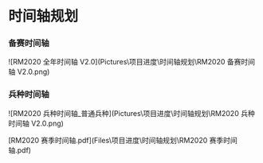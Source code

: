 # 时间轴规划

### 备赛时间轴

![RM2020 全年时间轴 V2.0](Pictures\项目进度\时间轴规划\RM2020 备赛时间轴 V2.0.png)

### 兵种时间轴

![RM2020 兵种时间轴_普通兵种](Pictures\项目进度\时间轴规划\RM2020 兵种时间轴 V2.0.png)

 [RM2020 赛季时间轴.pdf](Files\项目进度\时间轴规划\RM2020 赛季时间轴.pdf) 